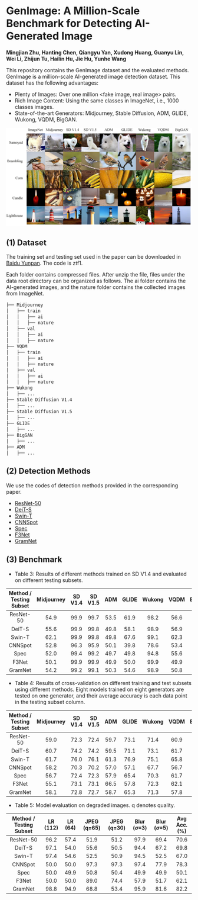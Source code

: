# GenImage: A Million-Scale Benchmark for Detecting AI-Generated Image
**Mingjian Zhu, Hanting Chen, Qiangyu Yan, Xudong Huang, Guanyu Lin, Wei Li, Zhijun Tu, Hailin Hu, Jie Hu, Yunhe Wang**

This repository contains the GenImage dataset and the evaluated methods. GenImage is a million-scale AI-generated image detection dataset.
This dataset has the following advantages:
- Plenty of Images: Over one million <fake image, real image> pairs.
- Rich Image Content: Using the same classes in ImageNet, i.e., 1000 classes images.
- State-of-the-art Generators: Midjourney, Stable Diffusion, ADM, GLIDE, Wukong, VQDM, BigGAN.

<img src='https://github.com/Andrew-Zhu/GenImage/blob/main/Examples/visulization.png' width=1200>

## (1) Dataset

The training set and testing set used in the paper can be downloaded in [Baidu Yunpan](https://pan.baidu.com/s/1i0OFqYN5i6oFAxeK6bIwRQ). The code is ztf1.

Each folder contains compressed files. After unzip the file, files under the data root directory can be organized as follows. The ai folder contains the AI-generated images, and the nature folder contains the collected images from ImageNet.

```
├── Midjourney
│   ├── train
│   │   ├── ai
│   │   ├── nature
│   ├── val
│   │   ├── ai
│   │   ├── nature
├── VQDM
│   ├── train
│   │   ├── ai
│   │   ├── nature
│   ├── val
│   │   ├── ai
│   │   ├── nature
├── Wukong
│   ├── ...
├── Stable Diffusion V1.4
│   ├── ...
├── Stable Diffusion V1.5
│   ├── ...
├── GLIDE
│   ├── ...
├── BigGAN
│   ├── ...
├── ADM
│   ├── ...
```

## (2) Detection Methods

We use the codes of detection methods provided in the corresponding paper. 

- [ResNet-50](https://github.com/huggingface/pytorch-image-models/tree/v0.6.12/timm)
- [DeiT-S](https://github.com/facebookresearch/deit)
- [Swin-T](https://github.com/microsoft/Swin-Transformer)
- [CNNSpot](https://github.com/PeterWang512/CNNDetection)
- [Spec](https://github.com/ColumbiaDVMM/AutoGAN)
- [F3Net](https://github.com/yyk-wew/F3Net)
- [GramNet](https://github.com/liuzhengzhe/Global_Texture_Enhancement_for_Fake_Face_Detection_in_the-Wild)

## (3) Benchmark
- Table 3: Results of different methods trained on SD V1.4 and evaluated on different testing subsets.

|   Method / Testing Subset  | Midjourney | SD V1.4 | SD V1.5 |  ADM | GLIDE | Wukong | VQDM | BigGAN | Avg Acc.(%) |
|:---------:|:----------:|:-------:|:-------:|:----:|:-----:|:------:|:----:|:------:|:-----------:|
| ResNet-50 |    54.9    |   99.9  |   99.7  | 53.5 |  61.9 |  98.2  | 56.6 |  52.0  |     72.1    |
|   DeiT-S  |    55.6    |   99.9  |   99.8  | 49.8 |  58.1 |  98.9  | 56.9 |  53.5  |     71.6    |
|   Swin-T  |    62.1    |   99.9  |   99.8  | 49.8 |  67.6 |  99.1  | 62.3 |  57.6  |     74.8    |
|  CNNSpot  |    52.8    |   96.3  |   95.9  | 50.1 |  39.8 |  78.6  | 53.4 |  46.8  |     64.2    |
|    Spec   |    52.0    |   99.4  |   99.2  | 49.7 |  49.8 |  94.8  | 55.6 |  49.8  |     68.8    |
|   F3Net   |    50.1    |   99.9  |   99.9  | 49.9 |  50.0 |  99.9  | 49.9 |  49.9  |     68.7    |
|  GramNet  |    54.2    |   99.2  |   99.1  | 50.3 |  54.6 |  98.9  | 50.8 |  51.7  |     69.9    |

- Table 4: Results of cross-validation on different training and test subsets using different methods. Eight models trained on eight generators are tested on one generator, and their average accuracy is each data point in the testing subset column.

|   Method / Testing Subset  | Midjourney | SD V1.4 | SD V1.5 |  ADM | GLIDE | Wukong | VQDM | BigGAN | Avg Acc.(%) |
|:---------:|:----------:|:-------:|:-------:|:----:|:-----:|:------:|:----:|:------:|:-----------:|
| ResNet-50 |    59.0    |   72.3  |   72.4  | 59.7 |  73.1 |  71.4  | 60.9 |  66.6  |     66.9   |
|   DeiT-S  |    60.7    |   74.2 |   74.2  | 59.5 |  71.1 |  73.1  | 61.7 |  66.3  |      67.6    |
|   Swin-T  |    61.7    |   76.0  |   76.1  | 61.3 |  76.9 |  75.1  | 65.8 |  69.5  |     70.3    |
|  CNNSpot  |    58.2    |   70.3  |   70.2  | 57.0 |  57.1 |  67.7  | 56.7 |  56.6  |     61.7    |
|    Spec   |    56.7    |   72.4  |   72.3  | 57.9 |  65.4 |  70.3  | 61.7 |  64.3  |     65.1    |
|   F3Net   |    55.1    |   73.1  |   73.1  | 66.5 |  57.8 |  72.3  | 62.1 |  56.5  |     64.6    |
|  GramNet  |    58.1    |   72.8  |   72.7  | 58.7 |  65.3 |  71.3  | 57.8 |  61.2  |     64.7    |

- Table 5: Model evaluation on degraded images. q denotes quality.

|   Method / Testing Subset  | LR (112) | LR (64) | JPEG (q=65)  | JPEG (q=30)  |  Blur ($\sigma$=3) |  Blur ($\sigma$=5) |  Avg Acc.(%) |
|:---------:|:----------:|:-------:|:-------:|:----:|:-----:|:------:|:----:|
| ResNet-50 |    96.2    |  57.4   |   51.9  |  51.2 | 97.9  | 69.4   | 70.6  |   
|   DeiT-S  |   97.1    |  54.0 |  55.6  | 50.5 |  94.4 |  67.2 | 69.8  | 
|   Swin-T  |    97.4    | 54.6   |  52.5  | 50.9 | 94.5  | 52.5   | 67.0 |  
|  CNNSpot  |   50.0    |   50.0  |  97.3  | 97.3 |  97.4 | 77.9   | 78.3 | 
|    Spec   |   50.0     | 49.9    |  50.8   | 50.4  | 49.9  | 49.9  | 50.1 |   
|   F3Net   |    50.0    | 50.0    | 89.0    | 74.4 | 57.9  |  51.7 | 62.1 |   
|  GramNet  |    98.8    |  94.9   | 68.8    | 53.4 | 95.9  | 81.6  | 82.2 |  
